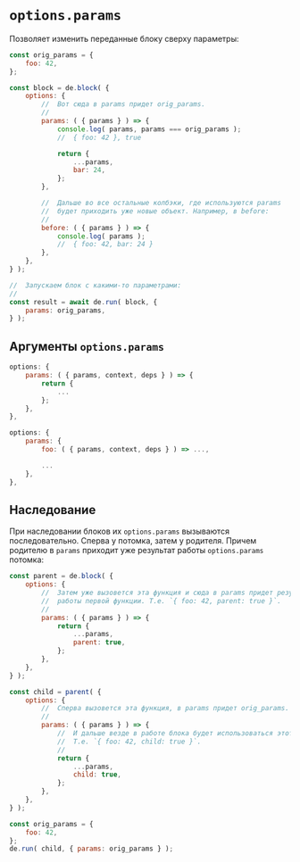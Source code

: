 # `options.params`

Позволяет изменить переданные блоку сверху параметры:

```js
const orig_params = {
    foo: 42,
};

const block = de.block( {
    options: {
        //  Вот сюда в params придет orig_params.
        //
        params: ( { params } ) => {
            console.log( params, params === orig_params );
            //  { foo: 42 }, true

            return {
                ...params,
                bar: 24,
            };
        },

        //  Дальше во все остальные колбэки, где используются params
        //  будет приходить уже новые объект. Например, в before:
        //
        before: ( { params } ) => {
            console.log( params );
            //  { foo: 42, bar: 24 }
        },
    },
} );

//  Запускаем блок с какими-то параметрами:
//
const result = await de.run( block, {
    params: orig_params,
} );
```


## Аргументы `options.params`

```js
options: {
    params: ( { params, context, deps } ) => {
        return {
            ...
        };
    },
},

options: {
    params: {
        foo: ( { params, context, deps } ) => ...,

        ...
    },
},
```


## Наследование

При наследовании блоков их `options.params` вызываются последовательно. Сперва у потомка, затем у родителя.
Причем родителю в `params` приходит уже результат работы `options.params` потомка:

```js
const parent = de.block( {
    options: {
        //  Затем уже вызовется эта функция и сюда в params придет результат
        //  работы первой функции. Т.е. `{ foo: 42, parent: true }`.
        //
        params: ( { params } ) => {
            return {
                ...params,
                parent: true,
            };
        },
    },
} );

const child = parent( {
    options: {
        //  Сперва вызовется эта функция, в params придет orig_params.
        //
        params: ( { params } ) => {
            //  И дальше везде в работе блока будет использоваться этот объект.
            //  Т.е. `{ foo: 42, child: true }`.
            //
            return {
                ...params,
                child: true,
            };
        },
    },
} );

const orig_params = {
    foo: 42,
};
de.run( child, { params: orig_params } );
```

